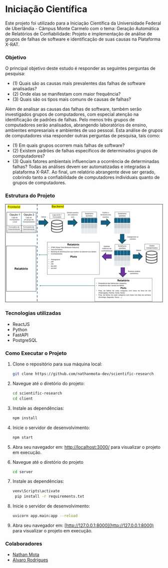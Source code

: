 # Iniciação Científica

Este projeto foi utilizado para a Iniciação Científica da Universidade Federal de Uberlândia - Câmpus Monte Carmelo com o tema: Geração Automática de Relatórios de Confiabilidade: Projeto e implementação de análise de grupos de falhas de software e identificação de suas causas na Plataforma X-RAT.

### Objetivo

O principal objetivo deste estudo é responder as seguintes perguntas de pesquisa:  

- (1) Quais são as causas mais prevalentes das falhas de software analisadas? 
- (2) Onde elas se manifestam com maior frequência? 
- (3) Quais são os tipos mais comuns de causas de falhas? 

Além de analisar as causas das falhas de software, também serão investigados grupos de computadores, com especial atenção na identificação de padrões de falhas. Pelo menos três grupos de computadores serão analisados, abrangendo laboratórios de ensino, ambientes empresariais e ambientes de uso pessoal. Esta análise de grupos de computadores visa responder outras perguntas de pesquisa, tais como:  

- (1) Em quais grupos ocorrem mais falhas de software? 
- (2) Existem padrões de falhas específicos de determinados grupos de computadores? 
- (3) Quais fatores ambientais influenciam a ocorrência de determinadas falhas? Todas as análises devem ser automatizadas e integradas à plataforma X-RAT. Ao final, um relatório abrangente deve ser gerado, cobrindo tanto a confiabilidade de computadores individuais quanto de grupos de computadores.

### Estrutura do Projeto

![Estrutura do Projeto](/assets/image.png)

### Tecnologias utilizadas

- ReactJS
- Python
- FastAPI
- PostgreSQL

### Como Executar o Projeto

1. Clone o repositório para sua máquina local:

   ```bash
   git clone https://github.com/nathanmota-dev/scientific-research
   ```

2. Navegue até o diretório do projeto:

   ```bash
   cd scientific-research
   cd client
   ```

3. Instale as dependências:

   ```bash
   npm install
   ```

4. Inicie o servidor de desenvolvimento:

   ```bash
   npm start
   ```

5. Abra seu navegador em: [http://localhost:3000/](http://localhost:3000/) para visualizar o projeto em execução.

6. Navegue até o diretório do projeto

    ```bash   
   cd server
   ```

7. Instale as dependências:

   ```bash
   venv\Scripts\activate
    pip install -r requirements.txt
   ```

8. Inicie o servidor de desenvolvimento:

   ```bash
   uvicorn app.main:app --reload
   ```

9. Abra seu navegador em: [http://127.0.0.1:8000](http://127.0.0.1:8000) para visualizar o projeto em execução.

### Colaboradores

- [Nathan Mota](https://github.com/nathanmota-dev)
- [Alvaro Rodrigues](https://github.com/alvarojpr)